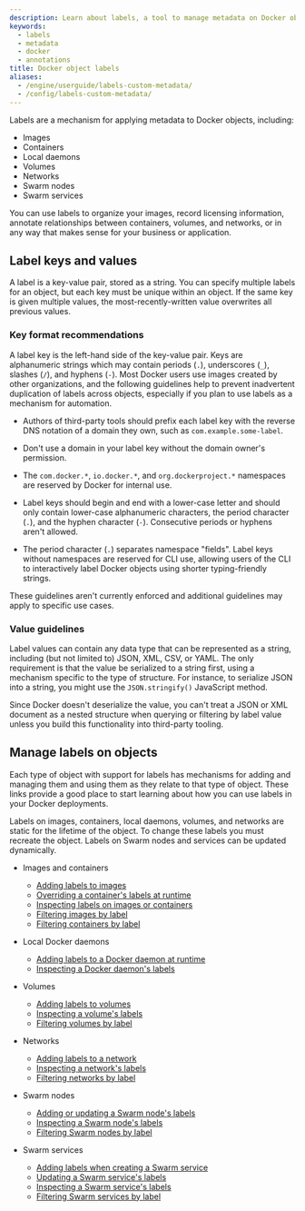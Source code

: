 ```yaml
---
description: Learn about labels, a tool to manage metadata on Docker objects.
keywords:
  - labels
  - metadata
  - docker
  - annotations
title: Docker object labels
aliases:
  - /engine/userguide/labels-custom-metadata/
  - /config/labels-custom-metadata/
---
```


Labels are a mechanism for applying metadata to Docker objects, including:

- Images
- Containers
- Local daemons
- Volumes
- Networks
- Swarm nodes
- Swarm services

You can use labels to organize your images, record licensing information, annotate
relationships between containers, volumes, and networks, or in any way that makes
sense for your business or application.

## Label keys and values

A label is a key-value pair, stored as a string. You can specify multiple labels
for an object, but each key must be unique within an object. If the
same key is given multiple values, the most-recently-written value overwrites
all previous values.

### Key format recommendations

A label key is the left-hand side of the key-value pair. Keys are alphanumeric
strings which may contain periods (`.`), underscores (`_`), slashes (`/`), and hyphens (`-`). Most Docker users use
images created by other organizations, and the following guidelines help to
prevent inadvertent duplication of labels across objects, especially if you plan
to use labels as a mechanism for automation.

- Authors of third-party tools should prefix each label key with the
  reverse DNS notation of a domain they own, such as `com.example.some-label`.

- Don't use a domain in your label key without the domain owner's permission.

- The `com.docker.*`, `io.docker.*`, and `org.dockerproject.*` namespaces are
  reserved by Docker for internal use.

- Label keys should begin and end with a lower-case letter and should only
  contain lower-case alphanumeric characters, the period character (`.`), and
  the hyphen character (`-`). Consecutive periods or hyphens aren't allowed.

- The period character (`.`) separates namespace "fields". Label keys without
  namespaces are reserved for CLI use, allowing users of the CLI to interactively
  label Docker objects using shorter typing-friendly strings.

These guidelines aren't currently enforced and additional guidelines may apply
to specific use cases.

### Value guidelines

Label values can contain any data type that can be represented as a string,
including (but not limited to) JSON, XML, CSV, or YAML. The only requirement is
that the value be serialized to a string first, using a mechanism specific to
the type of structure. For instance, to serialize JSON into a string, you might
use the `JSON.stringify()` JavaScript method.

Since Docker doesn't deserialize the value, you can't treat a JSON or XML
document as a nested structure when querying or filtering by label value unless
you build this functionality into third-party tooling.

## Manage labels on objects

Each type of object with support for labels has mechanisms for adding and
managing them and using them as they relate to that type of object. These links
provide a good place to start learning about how you can use labels in your
Docker deployments.

Labels on images, containers, local daemons, volumes, and networks are static for
the lifetime of the object. To change these labels you must recreate the object.
Labels on Swarm nodes and services can be updated dynamically.

- Images and containers

  - [Adding labels to images](/reference/dockerfile.md#label)
  - [Overriding a container's labels at runtime](/reference/cli/docker/container/run.md#label)
  - [Inspecting labels on images or containers](/reference/cli/docker/inspect.md)
  - [Filtering images by label](/reference/cli/docker/image/ls.md#filter)
  - [Filtering containers by label](/reference/cli/docker/container/ls.md#filter)

- Local Docker daemons

  - [Adding labels to a Docker daemon at runtime](/reference/cli/dockerd.md)
  - [Inspecting a Docker daemon's labels](/reference/cli/docker/system/info.md)

- Volumes

  - [Adding labels to volumes](/reference/cli/docker/volume/create.md)
  - [Inspecting a volume's labels](/reference/cli/docker/volume/inspect.md)
  - [Filtering volumes by label](/reference/cli/docker/volume/ls.md#filter)

- Networks

  - [Adding labels to a network](/reference/cli/docker/network/create.md)
  - [Inspecting a network's labels](/reference/cli/docker/network/inspect.md)
  - [Filtering networks by label](/reference/cli/docker/network/ls.md#filter)

- Swarm nodes

  - [Adding or updating a Swarm node's labels](/reference/cli/docker/node/update.md#label-add)
  - [Inspecting a Swarm node's labels](/reference/cli/docker/node/inspect.md)
  - [Filtering Swarm nodes by label](/reference/cli/docker/node/ls.md#filter)

- Swarm services
  - [Adding labels when creating a Swarm service](/reference/cli/docker/service/create.md#label)
  - [Updating a Swarm service's labels](/reference/cli/docker/service/update.md)
  - [Inspecting a Swarm service's labels](/reference/cli/docker/service/inspect.md)
  - [Filtering Swarm services by label](/reference/cli/docker/service/ls.md#filter)
